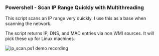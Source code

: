 ### Powershell - Scan IP Range Quickly with Multithreading

This script scans an IP range very quickly. I use this as a base when scanning the network.

The script returns IP, DNS, and MAC entries via non WMI sources. It will pick these up for Linux machines.

![ip_scan.ps1 demo recording](http://virasawmi.com/gordon/powershell/ip_scan/ip_scan-demo.gif)
